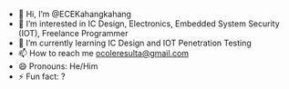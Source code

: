 - 👋 Hi, I’m @ECEKahangkahang
- 👀 I’m interested in IC Design, Electronics, Embedded System Security (IOT), Freelance Programmer
- 🌱 I’m currently learning IC Design and IOT Penetration Testing
- 📫 How to reach me ocoleresulta@gmail.com
- 😄 Pronouns: He/Him
- ⚡ Fun fact: ?

<!---
ECEKahangkahang/ECEKahangkahang is a ✨ special ✨ repository because its `README.md` (this file) appears on your GitHub profile.
You can click the Preview link to take a look at your changes.
--->
